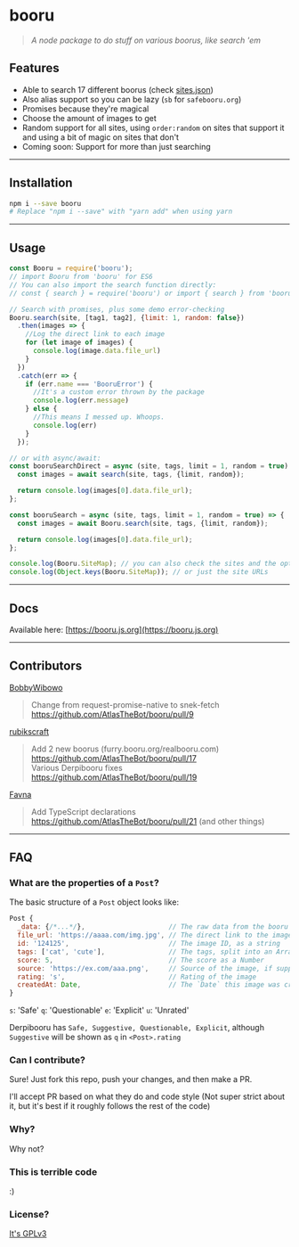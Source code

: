 # booru

>*A node package to do stuff on various boorus, like search 'em*

## Features

- Able to search 17 different boorus (check [sites.json](./sites.json))
- Also alias support so you can be lazy (`sb` for `safebooru.org`)
- Promises because they're magical
- Choose the amount of images to get
- Random support for all sites, using `order:random` on sites that support it and using a bit of magic on sites that don't
- Coming soon: Support for more than just searching

---

## Installation

```sh
npm i --save booru
# Replace "npm i --save" with "yarn add" when using yarn
```

---

## Usage

```js
const Booru = require('booru');
// import Booru from 'booru' for ES6
// You can also import the search function directly:
// const { search } = require('booru') or import { search } from 'booru'

// Search with promises, plus some demo error-checking
Booru.search(site, [tag1, tag2], {limit: 1, random: false})
  .then(images => {
    //Log the direct link to each image
    for (let image of images) {
      console.log(image.data.file_url)
    }
  })
  .catch(err => {
    if (err.name === 'BooruError') {
      //It's a custom error thrown by the package
      console.log(err.message)
    } else {
      //This means I messed up. Whoops.
      console.log(err)
    }
  });

// or with async/await:
const booruSearchDirect = async (site, tags, limit = 1, random = true) => {
  const images = await search(site, tags, {limit, random});

  return console.log(images[0].data.file_url);
};

const booruSearch = async (site, tags, limit = 1, random = true) => {
  const images = await Booru.search(site, tags, {limit, random});

  return console.log(images[0].data.file_url);
};

console.log(Booru.SiteMap); // you can also check the sites and the options for each
console.log(Object.keys(Booru.SiteMap)); // or just the site URLs
```

---

## Docs

Available here: [https://booru.js.org](https://booru.js.org)

---

## Contributors

[BobbyWibowo](https://github.com/BobbyWibowo/booru)
> Change from request-promise-native to snek-fetch https://github.com/AtlasTheBot/booru/pull/9

[rubikscraft](https://github.com/rubikscraft/booru)
> Add 2 new boorus (furry.booru.org/realbooru.com) https://github.com/AtlasTheBot/booru/pull/17  
> Various Derpibooru fixes https://github.com/AtlasTheBot/booru/pull/19

[Favna](https://github.com/favna/)
> Add TypeScript declarations https://github.com/AtlasTheBot/booru/pull/21 (and other things)
---

## FAQ

### What are the properties of a `Post`?

The basic structure of a `Post` object looks like:

```js
Post {
  _data: {/*...*/},                     // The raw data from the booru
  file_url: 'https://aaaa.com/img.jpg', // The direct link to the image, ready to post
  id: '124125',                         // The image ID, as a string
  tags: ['cat', 'cute'],                // The tags, split into an Array
  score: 5,                             // The score as a Number
  source: 'https://ex.com/aaa.png',     // Source of the image, if supplied
  rating: 's',                          // Rating of the image
  createdAt: Date,                      // The `Date` this image was created at
}
```

`s`: 'Safe'
`q`: 'Questionable'
`e`: 'Explicit'
`u`: 'Unrated'

Derpibooru has `Safe, Suggestive, Questionable, Explicit`, although `Suggestive` will be shown as `q` in `<Post>.rating`

### Can I contribute?

Sure! Just fork this repo, push your changes, and then make a PR.

I'll accept PR based on what they do and code style (Not super strict about it, but it's best if it roughly follows the rest of the code)

### Why?

Why not?

### This is terrible code

:)

### License?

[It's GPLv3](http://choosealicense.com/licenses/gpl-3.0/)
